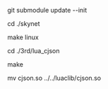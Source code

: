 git submodule update --init

cd ./skynet

make linux

cd ./3rd/lua_cjson

make

mv cjson.so ../../luaclib/cjson.so
